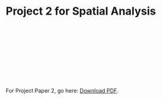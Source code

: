 # Project 2 for Spatial Analysis


<object data="https://github.com/cyrusblankinship/SpatialAnalysis/blob/master/Project2/Blankinship_Spatial_Interaction_Modelling.pdf" type="application/pdf" width="700px" height="700px">
    <embed src="https://github.com/cyrusblankinship/SpatialAnalysis/blob/master/Project2/Blankinship_Spatial_Interaction_Modelling.pdf">
        <p>For Project Paper 2, go here: <a href="https://github.com/cyrusblankinship/SpatialAnalysis/blob/master/Project2/Blankinship_Spatial_Interaction_Modelling.pdf">Download PDF</a>.</p>
    </embed>
</object>
